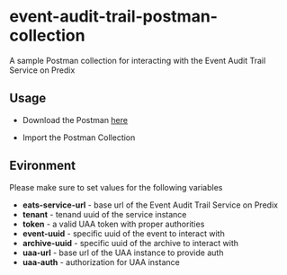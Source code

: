 # event-audit-trail-postman-collection
A sample Postman collection for interacting with the Event Audit Trail Service on Predix

## Usage

* Download the Postman [here](https://www.getpostman.com/)

* Import the Postman Collection

## Evironment

Please make sure to set values for the following variables

* **eats-service-url** - base url of the Event Audit Trail Service on Predix
* **tenant** - tenand uuid of the service instance
* **token** - a valid UAA token with proper authorities
* **event-uuid** - specific uuid of the event to interact with
* **archive-uuid** - specific uuid of the archive to interact with
* **uaa-url** - base url of the UAA instance to provide auth
* **uaa-auth** - authorization for UAA instance

